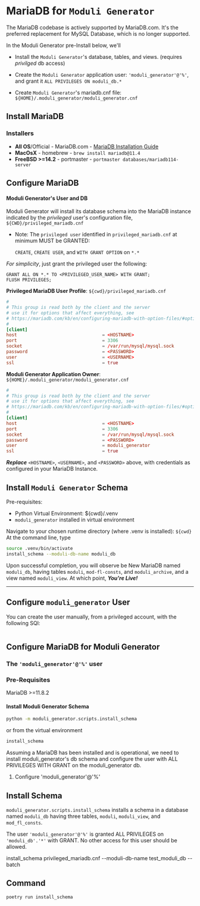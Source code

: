 # MariaDB for `Moduli Generator`

The MariaDB codebase is actively supported by MariaDB.com.
It's the preferred replacement for MySQL Database, which is no longer supported.

In the Moduli Generator pre-Install below, we'll

- Install the `Moduli Generator`'s database, tables, and views. (requires _privilged_ db access)

- Create the `Moduli Generator` application user:  `'moduli_generator'@'%'`, and grant it
  `ALL PRIVILEGES ON moduli_db.*`

- Create `Moduli Generator`'s mariadb.cnf file: `${HOME}/.moduli_generator/moduli_generator.cnf`

## Install MariaDB

### Installers

- **All OS**/Official -
  MariaDB.com - [MariaDB Installation Guide](https://mariadb.com/docs/server/mariadb-quickstart-guides/installing-mariadb-server-guide)
- **MacOsX** - homebrew - `brew install mariadb@11.4`
- **FreeBSD >=14.2** - portmaster - `portmaster databases/mariadb114-server`

## Configure MariaDB

#### Moduli Generator's User and DB

Moduli Generator will install its database schema into the MariaDB instance indicated by the _privileged_ user's
configuration
file, `${CWD}/privileged_mariadb.cnf`

- Note: The `privileged user` identified in `privileged_mariadb.cnf` at minimum MUST be GRANTED:

  `CREATE`, `CREATE USER`, and `WITH GRANT OPTION` on `*.*`

_For simplicity_, just grant the privileged user the following:

    GRANT ALL ON *.* TO <PRIVILEGED_USER_NAME> WITH GRANT;
    FLUSH PRIVILEGES;

**Privileged MariaDB User Profile**: `${cwd}/privileged_mariadb.cnf`

```priuileged_mariadb.cnf
#
# This group is read both by the client and the server
# use it for options that affect everything, see
# https://mariadb.com/kb/en/configuring-mariadb-with-option-files/#option-groups
#
[client]
host                                = <HOSTNAME>
port	                            = 3306
socket	                            = /var/run/mysql/mysql.sock
password                            = <PASSWORD>
user                                = <USERNAME>
ssl                                 = true
```

**Moduli Generator Application Owner**: `${HOME}/.moduli_generator/moduli_generator.cnf`

```moduli_generator.cnf
#
# This group is read both by the client and the server
# use it for options that affect everything, see
# https://mariadb.com/kb/en/configuring-mariadb-with-option-files/#option-groups
#
[client]
host                                = <HOSTNAME>
port	                            = 3306
socket	                            = /var/run/mysql/mysql.sock
password                            = <PASSWORD>
user                                = moduli_generator
ssl                                 = true
```

_**Replace**_ `<HOSTNAME>`, `<USERNAME>`, and `<PASSWORD>` above, with credentials as configured in your MariaDB
Instance.

## Install `Moduli Generator` Schema

Pre-requisites:

- Python Virtual Environment: ${cwd}/.venv
- `moduli_generator` installed in virtual environment

Navigate to your chosen runtime directory (where .venv is installed): `${cwd}`
At the command line, type

```bash
source .venv/bin/activate
install_schema --moduli-db-name moduli_db
```

Upon successful completion, you will observe be New MariaDB named `moduli_db`, having tables `moduli`, `mod-fl-consts`,
and
`moduli_archive`, and a view named `moduli_view`. At which point, _**You're Live!**_

____

## Configure `moduli_generator` User

You can create the user manually, from a privileged account, with the following SQl:

```mysql

```

## Configure MariaDB for Moduli Generator

### The `'moduli_generator'@'%'` user

### Pre-Requisites

MariaDB >=11.8.2

#### Install Moduli Generator Schema

```bash
python -m moduli_generator.scripts.install_schema
```

or from the virtual environment

```bash
install_schema
```

Assuming a MariaDB has been installed and is operational, we need to install moduli_generator's db schema and configure
the user with ALL PRIVILEGES WITH GRANT on the moduli_generator db.

1. Configure 'moduli_generator'@'%'

## Install Schema

`moduli_generator.scripts.install_schema` installs a schema in a database named `moduli_db` having three tables,
`moduli`, `moduli_view`, and `mod_fl_consts`.

The user `'moduli_generator'@'%'` is granted ALL PRIVILEGES on `'moduli_db'.'*'` with GRANT. No other access for this
user should be allowed.

install_schema privileged_mariadb.cnf --moduli-db-name test_moduli_db --batch

## Command

```bash
poetry run install_schema
```
